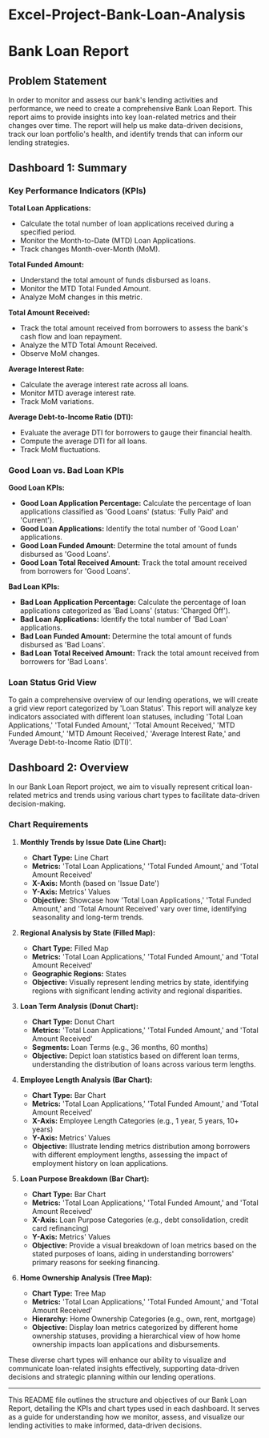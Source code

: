 # Excel-Project-Bank-Loan-Analysis
# Bank Loan Report

## Problem Statement

In order to monitor and assess our bank's lending activities and performance, we need to create a comprehensive Bank Loan Report. This report aims to provide insights into key loan-related metrics and their changes over time. The report will help us make data-driven decisions, track our loan portfolio's health, and identify trends that can inform our lending strategies.

## Dashboard 1: Summary

### Key Performance Indicators (KPIs)

**Total Loan Applications:**
- Calculate the total number of loan applications received during a specified period.
- Monitor the Month-to-Date (MTD) Loan Applications.
- Track changes Month-over-Month (MoM).

**Total Funded Amount:**
- Understand the total amount of funds disbursed as loans.
- Monitor the MTD Total Funded Amount.
- Analyze MoM changes in this metric.

**Total Amount Received:**
- Track the total amount received from borrowers to assess the bank's cash flow and loan repayment.
- Analyze the MTD Total Amount Received.
- Observe MoM changes.

**Average Interest Rate:**
- Calculate the average interest rate across all loans.
- Monitor MTD average interest rate.
- Track MoM variations.

**Average Debt-to-Income Ratio (DTI):**
- Evaluate the average DTI for borrowers to gauge their financial health.
- Compute the average DTI for all loans.
- Track MoM fluctuations.

### Good Loan vs. Bad Loan KPIs

**Good Loan KPIs:**
- **Good Loan Application Percentage:** Calculate the percentage of loan applications classified as 'Good Loans' (status: 'Fully Paid' and 'Current').
- **Good Loan Applications:** Identify the total number of 'Good Loan' applications.
- **Good Loan Funded Amount:** Determine the total amount of funds disbursed as 'Good Loans'.
- **Good Loan Total Received Amount:** Track the total amount received from borrowers for 'Good Loans'.

**Bad Loan KPIs:**
- **Bad Loan Application Percentage:** Calculate the percentage of loan applications categorized as 'Bad Loans' (status: 'Charged Off').
- **Bad Loan Applications:** Identify the total number of 'Bad Loan' applications.
- **Bad Loan Funded Amount:** Determine the total amount of funds disbursed as 'Bad Loans'.
- **Bad Loan Total Received Amount:** Track the total amount received from borrowers for 'Bad Loans'.

### Loan Status Grid View

To gain a comprehensive overview of our lending operations, we will create a grid view report categorized by 'Loan Status'. This report will analyze key indicators associated with different loan statuses, including 'Total Loan Applications,' 'Total Funded Amount,' 'Total Amount Received,' 'MTD Funded Amount,' 'MTD Amount Received,' 'Average Interest Rate,' and 'Average Debt-to-Income Ratio (DTI)'.

## Dashboard 2: Overview

In our Bank Loan Report project, we aim to visually represent critical loan-related metrics and trends using various chart types to facilitate data-driven decision-making.

### Chart Requirements

1. **Monthly Trends by Issue Date (Line Chart):**
   - **Chart Type:** Line Chart
   - **Metrics:** 'Total Loan Applications,' 'Total Funded Amount,' and 'Total Amount Received'
   - **X-Axis:** Month (based on 'Issue Date')
   - **Y-Axis:** Metrics' Values
   - **Objective:** Showcase how 'Total Loan Applications,' 'Total Funded Amount,' and 'Total Amount Received' vary over time, identifying seasonality and long-term trends.

2. **Regional Analysis by State (Filled Map):**
   - **Chart Type:** Filled Map
   - **Metrics:** 'Total Loan Applications,' 'Total Funded Amount,' and 'Total Amount Received'
   - **Geographic Regions:** States
   - **Objective:** Visually represent lending metrics by state, identifying regions with significant lending activity and regional disparities.

3. **Loan Term Analysis (Donut Chart):**
   - **Chart Type:** Donut Chart
   - **Metrics:** 'Total Loan Applications,' 'Total Funded Amount,' and 'Total Amount Received'
   - **Segments:** Loan Terms (e.g., 36 months, 60 months)
   - **Objective:** Depict loan statistics based on different loan terms, understanding the distribution of loans across various term lengths.

4. **Employee Length Analysis (Bar Chart):**
   - **Chart Type:** Bar Chart
   - **Metrics:** 'Total Loan Applications,' 'Total Funded Amount,' and 'Total Amount Received'
   - **X-Axis:** Employee Length Categories (e.g., 1 year, 5 years, 10+ years)
   - **Y-Axis:** Metrics' Values
   - **Objective:** Illustrate lending metrics distribution among borrowers with different employment lengths, assessing the impact of employment history on loan applications.

5. **Loan Purpose Breakdown (Bar Chart):**
   - **Chart Type:** Bar Chart
   - **Metrics:** 'Total Loan Applications,' 'Total Funded Amount,' and 'Total Amount Received'
   - **X-Axis:** Loan Purpose Categories (e.g., debt consolidation, credit card refinancing)
   - **Y-Axis:** Metrics' Values
   - **Objective:** Provide a visual breakdown of loan metrics based on the stated purposes of loans, aiding in understanding borrowers' primary reasons for seeking financing.

6. **Home Ownership Analysis (Tree Map):**
   - **Chart Type:** Tree Map
   - **Metrics:** 'Total Loan Applications,' 'Total Funded Amount,' and 'Total Amount Received'
   - **Hierarchy:** Home Ownership Categories (e.g., own, rent, mortgage)
   - **Objective:** Display loan metrics categorized by different home ownership statuses, providing a hierarchical view of how home ownership impacts loan applications and disbursements.

These diverse chart types will enhance our ability to visualize and communicate loan-related insights effectively, supporting data-driven decisions and strategic planning within our lending operations.

---

This README file outlines the structure and objectives of our Bank Loan Report, detailing the KPIs and chart types used in each dashboard. It serves as a guide for understanding how we monitor, assess, and visualize our lending activities to make informed, data-driven decisions.

